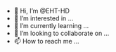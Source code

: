 - 👋 Hi, I’m @EHT-HD
- 👀 I’m interested in ...
- 🌱 I’m currently learning ...
- 💞️ I’m looking to collaborate on ...
- 📫 How to reach me ...

<!---
EHT-HD/EHT-HD is a ✨ special ✨ repository because its `README.md` (this file) appears on your GitHub profile.
You can click the Preview link to take a look at your changes.
--->
